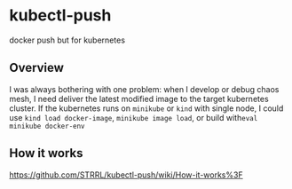 # kubectl-push

docker push but for kubernetes

## Overview

I was always bothering with one problem: when I develop or debug chaos mesh, I need deliver the latest modified image to the target kubernetes cluster. If the kubernetes runs on `minikube` or `kind` with single node, I could use `kind load docker-image`, `minikube image load`, or build with`eval minikube docker-env`

## How it works

https://github.com/STRRL/kubectl-push/wiki/How-it-works%3F
